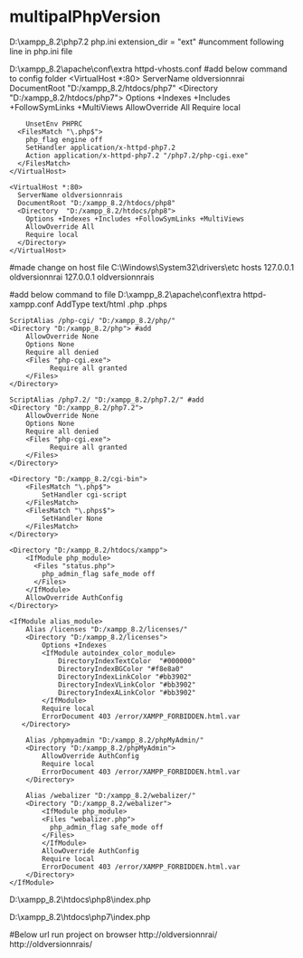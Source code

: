 # multipalPhpVersion
D:\xampp_8.2\php7.2
  php.ini
    extension_dir = "ext" #uncomment following line in php.ini file

D:\xampp_8.2\apache\conf\extra
  httpd-vhosts.conf
    #add below command to config folder
    <VirtualHost *:80>
      ServerName oldversionnrai
      DocumentRoot "D:/xampp_8.2/htdocs/php7"
      <Directory  "D:/xampp_8.2/htdocs/php7">
        Options +Indexes +Includes +FollowSymLinks +MultiViews
        AllowOverride All
        Require local
      </Directory>

        UnsetEnv PHPRC
      <FilesMatch "\.php$">
        php_flag engine off
        SetHandler application/x-httpd-php7.2
        Action application/x-httpd-php7.2 "/php7.2/php-cgi.exe"
      </FilesMatch>
    </VirtualHost>

    <VirtualHost *:80>
      ServerName oldversionnrais
      DocumentRoot "D:/xampp_8.2/htdocs/php8"
      <Directory  "D:/xampp_8.2/htdocs/php8">
        Options +Indexes +Includes +FollowSymLinks +MultiViews
        AllowOverride All
        Require local
      </Directory>
    </VirtualHost>

#made change on host file
C:\Windows\System32\drivers\etc
  hosts
    127.0.0.1 oldversionnrai 
    127.0.0.1 oldversionnrais

#add below command to file
D:\xampp_8.2\apache\conf\extra
  httpd-xampp.conf
    <IfModule mime_module>
        AddType text/html .php .phps
    </IfModule>

    ScriptAlias /php-cgi/ "D:/xampp_8.2/php/"
    <Directory "D:/xampp_8.2/php"> #add
        AllowOverride None
        Options None
        Require all denied
        <Files "php-cgi.exe">
              Require all granted
        </Files>
    </Directory>

    ScriptAlias /php7.2/ "D:/xampp_8.2/php7.2/" #add 
    <Directory "D:/xampp_8.2/php7.2">
        AllowOverride None
        Options None
        Require all denied
        <Files "php-cgi.exe">
              Require all granted
        </Files>
    </Directory>

    <Directory "D:/xampp_8.2/cgi-bin">
        <FilesMatch "\.php$">
            SetHandler cgi-script
        </FilesMatch>
        <FilesMatch "\.phps$">
            SetHandler None
        </FilesMatch>
    </Directory>

    <Directory "D:/xampp_8.2/htdocs/xampp">
        <IfModule php_module>
          <Files "status.php">
            php_admin_flag safe_mode off
          </Files>
        </IfModule>
        AllowOverride AuthConfig
    </Directory>

    <IfModule alias_module>
        Alias /licenses "D:/xampp_8.2/licenses/"
        <Directory "D:/xampp_8.2/licenses">
            Options +Indexes
            <IfModule autoindex_color_module>
                DirectoryIndexTextColor  "#000000"
                DirectoryIndexBGColor "#f8e8a0"
                DirectoryIndexLinkColor "#bb3902"
                DirectoryIndexVLinkColor "#bb3902"
                DirectoryIndexALinkColor "#bb3902"
            </IfModule>
            Require local
            ErrorDocument 403 /error/XAMPP_FORBIDDEN.html.var
       </Directory>

        Alias /phpmyadmin "D:/xampp_8.2/phpMyAdmin/"
        <Directory "D:/xampp_8.2/phpMyAdmin">
            AllowOverride AuthConfig
            Require local
            ErrorDocument 403 /error/XAMPP_FORBIDDEN.html.var
        </Directory>

        Alias /webalizer "D:/xampp_8.2/webalizer/"
        <Directory "D:/xampp_8.2/webalizer">
            <IfModule php_module>
            <Files "webalizer.php">
              php_admin_flag safe_mode off
            </Files>
            </IfModule>
            AllowOverride AuthConfig
            Require local
            ErrorDocument 403 /error/XAMPP_FORBIDDEN.html.var
        </Directory>
    </IfModule>

D:\xampp_8.2\htdocs\php8\index.php
  <?php    echo  phpversion();?>

D:\xampp_8.2\htdocs\php7\index.php
  <?php    echo  phpversion();?>

    
#Below url run project on browser
http://oldversionnrai/
http://oldversionnrais/
